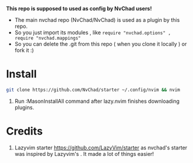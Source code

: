 **This repo is supposed to used as config by NvChad users!**

- The main nvchad repo (NvChad/NvChad) is used as a plugin by this repo.
- So you just import its modules , like `require "nvchad.options" , require "nvchad.mappings"`
- So you can delete the .git from this repo ( when you clone it locally ) or fork it :)

# Install
```bash
git clone https://github.com/NvChad/starter ~/.config/nvim && nvim
```
1. Run :MasonInstallAll command after lazy.nvim finishes downloading plugins.



# Credits

1) Lazyvim starter https://github.com/LazyVim/starter as nvchad's starter was inspired by Lazyvim's . It made a lot of things easier!
